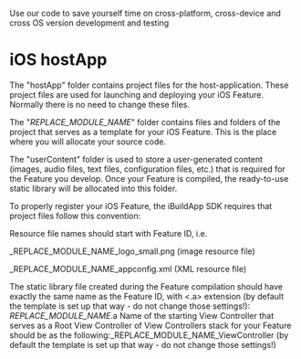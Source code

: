 Use our code to save yourself time on cross-platform, cross-device and cross OS version development and testing
# iOS hostApp
The "hostApp" folder contains project files for the host-application. These project files are used for launching and deploying your iOS Feature. Normally there is no need to change these files.

The "_REPLACE_MODULE_NAME_" folder contains files and folders of the project that serves as a template for your iOS Feature. This is the place where you will allocate your source code.

The "userContent" folder is used to store a user-generated content (images, audio files, text files, configuration files, etc.) that is required for the Feature you develop. Once your Feature is compiled, the ready-to-use static library will be allocated into this folder.

To properly register your iOS Feature, the iBuildApp SDK requires that project files follow this convention:

Resource file names should start with Feature ID, i.e.  

_REPLACE_MODULE_NAME_logo_small.png (image resource file)

_REPLACE_MODULE_NAME_appconfig.xml (XML resource file)

The static library file created during the Feature compilation should have exactly the same name as the Feature ID, with <.a> extension (by default the template is set up that way - do not change those settings!): _REPLACE_MODULE_NAME_.a
Name of the starting View Controller that serves as a Root View Controller of View Controllers stack for your Feature should be as the following:_REPLACE_MODULE_NAME_ViewController (by default the template is set up that way - do not change those settings!)
